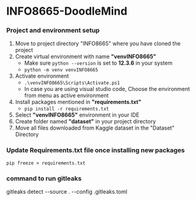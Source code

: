 # INFO8665-DoodleMind

### Project and environment setup

1. Move to project directory "INFO8665" where you have cloned the project
2. Create virtual environment with name **"venvINFO8665"**
    - Make sure ```python --version``` is set to **12.3.6** in your system
    - ```python -m venv venvINFO8665```
3. Activate environment
    - ```.\venvINFO8665\Scripts\Activate.ps1```
    - In case you are using visual studio code, Choose the environment from menu as active environment
4. Install packages mentioned in **"requirements.txt"**
    - ```pip install -r requirements.txt```
5. Select **"venvINFO8665"** environment in your IDE
6. Create folder named **"dataset"** in your project directory
7. Move all files downloaded from Kaggle dataset in the "Dataset" Directory


### Update Requirements.txt file once installing new packages

```pip freeze > requirements.txt```

### command to run gitleaks
gitleaks detect --source . --config .gitleaks.toml
